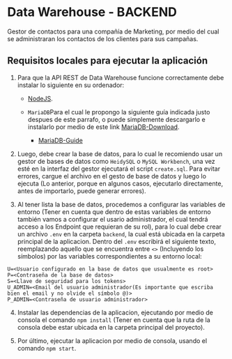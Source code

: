 # Data Warehouse - BACKEND
Gestor de contactos para una compañía de Marketing, por medio del cual se administraran los contactos de los clientes para sus campañas.

## Requisitos locales para ejecutar la aplicación 
1. Para que la API REST de Data Warehouse funcione correctamente debe instalar lo siguiente en su ordenador:

    - [NodeJS](https://nodejs.org/es/).

    - `MariaDB`Para el cual le propongo la siguiente guía indicada justo despues de este parrafo, o puede simplemente descargarlo e instalarlo por medio de este link [MariaDB-Download](https://mariadb.org/download/).
        * [MariaDB-Guide](https://www.mariadbtutorial.com/getting-started/install-mariadb/)

2. Luego, debe crear la base de datos, para lo cual le recomiendo usar un gestor de bases de datos como `HeidySQL` o `MySQL Workbench`, una vez esté en la interfaz del gestor ejecutará el script `create.sql`. Para evitar errores, cargue el archivo en el gesto de base de datos y luego lo ejecuta (Lo anterior, porque en algunos casos, ejecutarlo directamente, antes de importarlo, puede generar errores).

3. Al tener lista la base de datos, procedemos a configurar las variables de entorno (Tener en cuenta que dentro de estas variables de entorno también vamos a configurar el usario administrador, el cual tendrá acceso a los Endpoint que requieran de su rol), para lo cual debe crear un archivo `.env` en la carpeta `backend`, la cual está ubicada en la carpeta principal de la aplicacion. Dentro del `.env` escribirá el siguiente texto, reemplazando aquello que se encuentra entre `<>` (Incluyendo los símbolos) por las variables correspondientes a su entorno local:

```
U=<Usuario configurado en la base de datos que usualmente es root>
P=<Contraseña de la base de datos>
S=<Llave de seguridad para los tokens>
U_ADMIN=<Email del usuario administrador(Es importante que escriba bien el email y no olvide el símbolo @)>
P_ADMIN=<Contraseña de usuario administrador>
```

4. Instalar las dependencias de la aplicacion, ejecutando por medio de consola el comando `npm install` (Tener en cuenta que la ruta de la consola debe estar ubicada en la carpeta principal del proyecto).

5. Por último, ejecutar la aplicacion por medio de consola, usando el comando `npm start`.